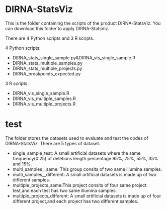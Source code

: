 # DIRNA-StatsViz
This is the folder containing the scripts of the product DIRNA-StatsViz. You can download this folder to apply DIRNA-StatsViz.

There are 4 Python scripts and 3 R scripts.

4 Python scripts:
* DIRNA_stats_single_sample.py&DIRNA_vis_single_sample.R
* DIRNA_stats_multiple_samples.py
* DIRNA_stats_multiple_projects.py
* DIRNA_breakpoints_expected.py

3 R scripts:
* DIRNA_vis_single_sample.R
* DIRNA_vis_multiple_samples.R
* DIRNA_vis_multiple_projects.R

# test
The folder stores the datasets used to evaluate and test the codes of DIRNA-StatsViz. There are 5 types of dataset.
 * single_sample_test: A small artificial datasets where the same frequency(0.25) of deletions length percentage 95%, 75%, 55%, 35% and 15%.
 * multi_samples__same: This group consits of two same illumina samples.
 * multi_samples__different: A small artificial datasets is made up of two different samples.
 * multiple_projects_same:This project consits of four same project test,and each test has two same illumina samples.
 * multiple_projects_different: A small artificial datasets is made up of four different project,and each project has two different samples.





